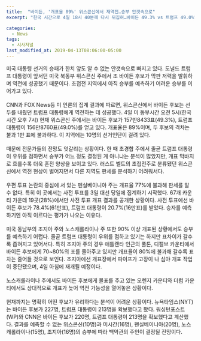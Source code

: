 ```yaml
---
title:  "바이든, '개표율 89%' 위스콘신에서 재역전…승부 안갯속으로"
excerpt: "한국 시간으로 4일 18시 40분께 다시 뒤집혀…바이든 49.3% vs 트럼프 49.0%"

categories:
  - News
tags:
  - 시사저널
last_modified_at: 2019-04-13T08:06:00-05:00
---
```


미국 대통령 선거의 승패가 한치 앞도 알 수 없는 안갯속으로 빠지고 있다. 도널드 트럼프 대통령이 앞서던 미국 북동부 위스콘신 주에서 조 바이든 후보가 막판 저력을 발휘하며 역전에 성공했기 때문이다. 초접전 지역에서 아직 승부를 예측하기 어려운 승부를 이어가고 있다.
<br>
<br>
 CNN과 FOX News등 미 언론의 집계 결과에 따르면, 위스콘신에서 바이든 후보는 선두를 내줬던 트럼프 대통령에게 역전하는 데 성공했다. 4일 미 동부시간 오전 5시(한국 시간 오후 7시) 현재 위스콘신 주에서는 바이든 후보가 157만8433표(49.3%), 트럼프 대통령이 156만8760표(49.0%)를 얻고 있다. 개표율은 89%이며, 두 후보의 격차는 불과 1만 표에 불과하다. 이 지역에는 10명의 선거인단이 걸려 있다.
<br>
<br>
때문에 전문가들의 전망도 엇갈리는 상황이다. 한 때 초경합 주에서 줄곧 트럼프 대통령이 우위를 점하면서 승부가 어느 정도 결정된 게 아니냐는 분석이 많았지만, 개표 막바지로 흐를수록 더욱 혼전 양상을 보이고 있다. 러스트 벨트의 초접전주로 분류됐던 위스콘신에서 역전 현상이 벌어지면서 다른 지역도 판세를 분석하기 어려워서다. 
<br>
<br>
우편 투표 논란의 중심에 서 있는 펜실베이니아 주는 개표율 77%에 불과해 판세를 알 수 없다. 특히 이 곳에서는 사전 투표를 3일 대선 당일에 집계하기 시작했다.  67개 카운티 가운데 19곳(28%)에서만 사전 투표 개표 결과를 공개한 상황이다. 사전 투표에선 바이든 후보가 78.4%(61만표), 트럼프 대통령이 20.7%(16만표)를 받았다. 승자를 예측하기엔 아직 이르다는 평가가 나오는 이유다.
<br>
<br>
미국 동남부의 조지아 주와 노스캐롤라이나 주 또한 90% 이상 개표된 상황에서도 승부를 예측하기 어렵다. 줄곧 트럼프 대통령이 우위를 점하고 있기는 하지만 표차이가 갈수록 좁혀지고 있어서다. 특히 조지아 주의 경우 애틀랜타 인근의 풀톤, 디캘브 카운티에서 바이든 후보에게 70~80%의 표를 몰아주고 있지만 개표율이 80%에 불과해 갈수록 표차는 줄어들 것으로 보인다. 조지아에선 개표장에서 파이프가 고장이 나 심야 개표 작업이 중단됐으며, 4일 아침에 재개될 예정이다.
<br>
<br>
노스캐롤라이나 주에서도 바이든 후보에게 몰표를 주고 있는 오렌지 카운티와 더럼 카운티에서도 상대적으로 개표가 늦어 역전 가능성을 열어놓은 상황이다.
<br>
<br>
현재까지는 명확히 어떤 후보가 유리하다는 분석이 어려운 상황이다. 뉴욕타임스(NYT)는 바이든 후보가 227명, 트럼프 대통령이 213명을 확보했다고 봤다. 워싱턴포스트(WP)와 CNN은 바이든 후보가 220명, 트럼프 대통령이 213명을 확보했다고 계산했다. 결과를 예측할 수 없는 위스콘신(10명)과 미시간(16명), 펜실베이니아(20명), 노스캐롤라이나(15명), 조지아(16명)의 승부에 따라 백악관의 주인이 결정될 전망이다.
<br>
<br>